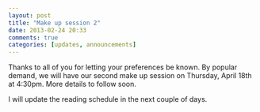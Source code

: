 ```yaml
---
layout: post
title: "Make up session 2"
date: 2013-02-24 20:33
comments: true
categories: [updates, announcements]
---
```


Thanks to all of you for letting your preferences be known. By popular demand, we will have our second make up session on Thursday, April 18th at 4:30pm. More details to follow soon. 

I will update the reading schedule in the next couple of days. 